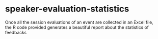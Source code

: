 # speaker-evaluation-statistics
Once all the session evaluations of an event are collected in an Excel file, the R code provided generates a beautiful report about the statistics of feedbacks
